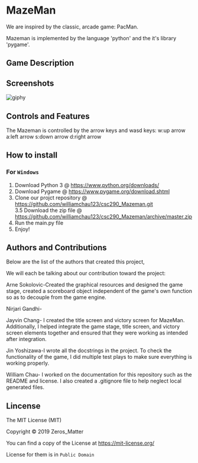 # MazeMan

We are inspired by the classic, arcade game: PacMan. 

Mazeman is implemented by the language 'python' and the it's library 'pygame'.

## Game Description


## Screenshots

![giphy](https://media.giphy.com/media/PmMYKs55axgEC9Ru0X/giphy.gif)

## Controls and Features

The Mazeman is controlled by the arrow keys and wasd keys:
w:up arrow
a:left arrow
s:down arrow
d:right arrow

## How to install

### For `Windows`
1. Download Python 3 @ https://www.python.org/downloads/
2. Download Pygame @ https://www.pygame.org/download.shtml
3. Clone our projct repository @ https://github.com/williamchau123/csc290_Mazeman.git \
3.5 Download the zip file @ https://github.com/williamchau123/csc290_Mazeman/archive/master.zip
4. Run the main.py file
5. Enjoy!

## Authors and Contributions

Below are the list of the authors that created this project,

We will each be talking about our contribution toward the project:

Arne Sokolovic-Created the graphical resources and designed the game stage, created a scoreboard object independent of the game's own function so as to decouple from the game engine.

Nirjari Gandhi-

Jayvin Chang- I created the title screen and victory screen for MazeMan. Additionally, I helped integrate the game stage, title screen, and victory screen elements together and ensured that they were working as intended after integration.

Jin Yoshizawa-I wrote all the docstrings in the project. To check the functionality of the game, I did multiple test plays to make sure everything is working properly. 

William Chau- I worked on the documentation for this repository such as the README and license. I also created a .gitignore file to help neglect local generated files. 



## Lincense

The MIT License (MIT)

Copyright © 2019 Zeros_Matter

You can find a copy of the License at https://mit-license.org/

License for them is in `Public Domain`
